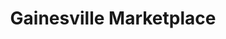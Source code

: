 ---
title: "Gainesville Marketplace"
url: /gainesville/gainesville-marketplace/
shop: Lebensmittel
---